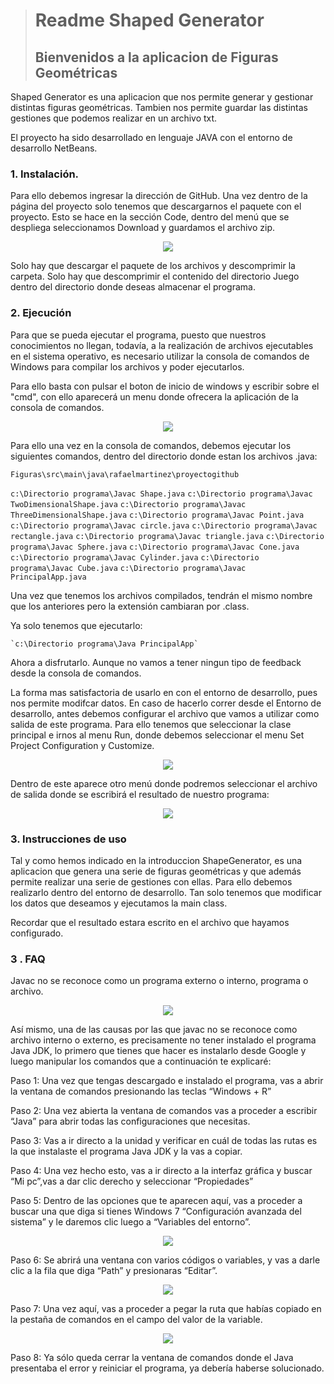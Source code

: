 
># Readme Shaped Generator
>## Bienvenidos a la aplicacion de Figuras Geométricas    

Shaped Generator es una aplicacion que nos permite generar y gestionar distintas figuras geométricas. Tambien nos permite guardar las distintas gestiones que podemos realizar en un archivo txt.

El proyecto ha sido desarrollado en lenguaje JAVA con el entorno de desarrollo NetBeans.


### 1. Instalación.

 Para ello debemos ingresar la dirección de GitHub. Una vez dentro de la página del proyecto solo tenemos que descargarnos el paquete con el proyecto. Esto se hace en la sección Code, dentro del menú que se despliega seleccionamos Download y guardamos el archivo zip.

<p align ="center">
 <image src="Images/Download.png"></image>
 </p>


Solo hay que descargar el paquete de los archivos y descomprimir la carpeta. Solo hay que descomprimir el contenido del directorio Juego dentro del directorio donde deseas almacenar el programa.

### 2. Ejecución

Para que se pueda ejecutar el programa, puesto que nuestros conocimientos no llegan, todavía, a la realización de archivos ejecutables en el sistema operativo, es necesario utilizar la consola de comandos de Windows para compilar los archivos y poder ejecutarlos.

Para ello basta con pulsar el boton de inicio de windows y escribir sobre el "cmd", con ello aparecerá un menu donde ofrecera la aplicación de la consola de comandos.

<p align ="center">
 <image src="Images/cmd.png"></image>
 </p>

Para ello una vez en la consola de comandos, debemos ejecutar los siguientes comandos, dentro del directorio donde estan los archivos .java: 

 `Figuras\src\main\java\rafaelmartinez\proyectogithub`

`c:\Directorio programa\Javac Shape.java`
`c:\Directorio programa\Javac TwoDimensionalShape.java`
`c:\Directorio programa\Javac ThreeDimensionalShape.java`
`c:\Directorio programa\Javac Point.java`
`c:\Directorio programa\Javac circle.java`
`c:\Directorio programa\Javac rectangle.java`
`c:\Directorio programa\Javac triangle.java`
`c:\Directorio programa\Javac Sphere.java`
`c:\Directorio programa\Javac Cone.java`
`c:\Directorio programa\Javac Cylinder.java`
`c:\Directorio programa\Javac Cube.java`
`c:\Directorio programa\Javac PrincipalApp.java`

Una vez que tenemos los archivos compilados, tendrán el mismo nombre que los anteriores pero la extensión cambiaran por .class.

Ya solo tenemos que ejecutarlo:

    `c:\Directorio programa\Java PrincipalApp`

Ahora a disfrutarlo. Aunque no vamos a tener ningun tipo de feedback desde la consola de comandos.

La forma mas satisfactoria de usarlo en con el entorno de desarrollo, pues nos permite modifcar datos. En caso de hacerlo correr desde el Entorno de desarrollo, antes debemos configurar el archivo que vamos a utilizar como salida de este programa.
Para ello tenemos que seleccionar la clase principal e irnos al menu Run, donde debemos seleccionar el menu Set Project Configuration y Customize.

<p align ="center">
 <image src="Images/SetProject.png"></image>
 </p>



Dentro de este aparece otro menú donde podremos seleccionar el archivo de salida donde se escribirá el resultado de nuestro programa:

<p align ="center">
 <image src="Images/SetProjectProperties.png"></image>
 </p>

### 3. Instrucciones de uso

Tal y como hemos indicado en la introduccion ShapeGenerator, es una aplicacion que genera una serie de figuras geométricas y que además permite realizar una serie de gestiones con ellas. 
Para ello debemos realizarlo dentro del entorno de desarrollo. Tan solo tenemos que modificar los datos que deseamos y ejecutamos la main class.

Recordar que el resultado estara escrito en el archivo que hayamos configurado.



### 3 . FAQ

Javac no se reconoce como un programa externo o interno, programa o archivo.

<p align ="center">
 <image src="Images/fallo.png"></image>
 </p>

 

Así mismo, una de las causas por las que javac no se reconoce como archivo interno o externo, es precisamente no tener instalado el programa Java JDK, lo primero que tienes que hacer es instalarlo desde Google y luego manipular los comandos que a continuación te explicaré:

 

Paso 1: Una vez que tengas descargado e instalado el programa, vas a abrir la ventana de comandos presionando las teclas “Windows + R”

 

Paso 2: Una vez abierta la ventana de comandos vas a proceder a escribir “Java” para abrir todas las configuraciones que necesitas.

 

Paso 3: Vas a ir directo a la unidad y verificar en cuál de todas las rutas es la que instalaste el programa Java JDK y la vas a copiar.

 

Paso 4: Una vez hecho esto, vas a ir directo a la interfaz gráfica y buscar “Mi pc”,vas a dar clic derecho y seleccionar “Propiedades”

 

Paso 5: Dentro de las opciones que te aparecen aquí, vas a proceder a buscar una que diga  si tienes Windows 7 “Configuración avanzada del sistema” y le daremos clic luego a “Variables del entorno”.

<p align ="center">
 <image src="Images/entornovariable.png"></image>
 </p>


Paso 6: Se abrirá una ventana con varios códigos o variables, y vas a darle clic a la fila que diga “Path” y presionaras “Editar”.

<p align ="center">
 <image src="Images/entornovariable2.png"></image>
 </p>
 

Paso 7: Una vez aquí, vas a proceder a pegar la ruta que habías copiado en la pestaña de comandos en el campo del valor de la variable.

<p align ="center">
 <image src="Images/path.png"></image>
 </p>

 

Paso 8: Ya sólo queda cerrar la ventana de comandos donde el Java presentaba el error y reiniciar el programa, ya debería haberse solucionado.






